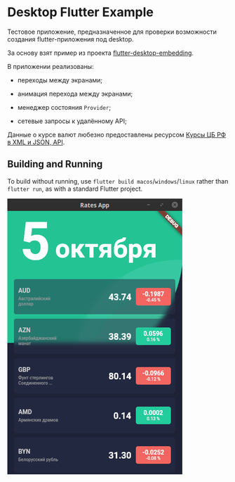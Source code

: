 # Desktop Flutter Example

Тестовое приложение, предназначенное для проверки возможности создания flutter-приложения под desktop.

За основу взят пример из проекта [flutter-desktop-embedding](https://github.com/google/flutter-desktop-embedding/tree/master/example).

В приложении реализованы:

- переходы между экранами;

- анимация перехода между экранами;

- менеджер состояния `Provider`;

- сетевые запросы к удалённому API;

Данные о курсе валют любезно предоставлены ресурсом [Курсы ЦБ РФ в XML и JSON, API](https://www.cbr-xml-daily.ru/).

## Building and Running

To build without running, use `flutter build macos`/`windows`/`linux` rather than `flutter run`, as with
a standard Flutter project.

![rates app](./img/sample.gif)

